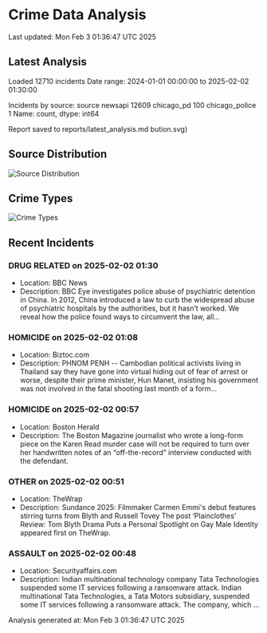 # Crime Data Analysis
Last updated: Mon Feb  3 01:36:47 UTC 2025

## Latest Analysis

Loaded 12710 incidents
Date range: 2024-01-01 00:00:00 to 2025-02-02 01:30:00

Incidents by source:
source
newsapi           12609
chicago_pd          100
chicago_police        1
Name: count, dtype: int64

Report saved to reports/latest_analysis.md
bution.svg)

## Source Distribution
![Source Distribution](images/source_distribution.svg)

## Crime Types
![Crime Types](images/crime_types.svg)

## Recent Incidents

### DRUG RELATED on 2025-02-02 01:30
- Location: BBC News
- Description: BBC Eye investigates police abuse of psychiatric detention in China. In 2012, China introduced a law to curb the widespread abuse of psychiatric hospitals by the authorities, but it hasn’t worked. We reveal how the police found ways to circumvent the law, all…


### HOMICIDE on 2025-02-02 01:08
- Location: Biztoc.com
- Description: PHNOM PENH -- Cambodian political activists living in Thailand say they have gone into virtual hiding out of fear of arrest or worse, despite their prime minister, Hun Manet, insisting his government was not involved in the fatal shooting last month of a form…


### HOMICIDE on 2025-02-02 00:57
- Location: Boston Herald
- Description: The Boston Magazine journalist who wrote a long-form piece on the Karen Read murder case will not be required to turn over her handwritten notes of an “off-the-record” interview conducted with the defendant.


### OTHER on 2025-02-02 00:51
- Location: TheWrap
- Description: Sundance 2025: Filmmaker Carmen Emmi's debut features stirring turns from Blyth and Russell Tovey
The post ‘Plainclothes’ Review: Tom Blyth Drama Puts a Personal Spotlight on Gay Male Identity appeared first on TheWrap.


### ASSAULT on 2025-02-02 00:48
- Location: Securityaffairs.com
- Description: Indian multinational technology company Tata Technologies suspended some IT services following a ransomware attack. Indian multinational Tata Technologies, a Tata Motors subsidiary, suspended some IT services following a ransomware attack. The company, which …

Analysis generated at: Mon Feb  3 01:36:47 UTC 2025
